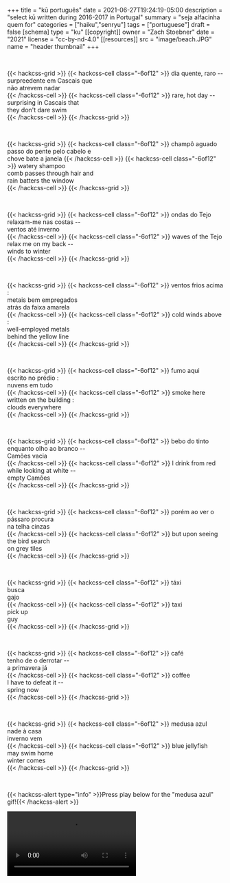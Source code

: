 +++
title = "kū português"
date = 2021-06-27T19:24:19-05:00
description = "select kū written during 2016-2017 in Portugal"
summary = "seja alfacinha quem for"
categories = ["haiku","senryu"]
tags = ["portuguese"]
draft = false
[schema]
  type = "ku"
[[copyright]]
  owner = "Zach Stoebner"
  date = "2021"
  license = "cc-by-nd-4.0"
[[resources]]
  src = "image/beach.JPG"
  name = "header thumbnail"
+++

<br>

{{< hackcss-grid >}}
{{< hackcss-cell class="-6of12" >}}
dia quente, raro -- <br>
surpreedente em Cascais que <br>
não atrevem nadar <br>
{{< /hackcss-cell >}}
{{< hackcss-cell class="-6of12" >}}
rare, hot day --  <br>
surprising in Cascais that <br>
they don't dare swim <br>
{{< /hackcss-cell >}}
{{< /hackcss-grid >}}

<br>

{{< hackcss-grid >}}
{{< hackcss-cell class="-6of12" >}}
champô aguado <br>
passo do pente pelo cabelo e <br> 
chove bate a janela
{{< /hackcss-cell >}}
{{< hackcss-cell class="-6of12" >}}
watery shampoo <br>
comb passes through hair and <br>
rain batters the window <br>
{{< /hackcss-cell >}}
{{< /hackcss-grid >}}

<br>

{{< hackcss-grid >}}
{{< hackcss-cell class="-6of12" >}}
ondas do Tejo <br>
relaxam-me nas costas --  <br>
ventos até inverno <br>
{{< /hackcss-cell >}}
{{< hackcss-cell class="-6of12" >}}
waves of the Tejo <br>
relax me on my back -- <br>
winds to winter <br>
{{< /hackcss-cell >}}
{{< /hackcss-grid >}}

<br>

{{< hackcss-grid >}}
{{< hackcss-cell class="-6of12" >}}
ventos frios acima : <br>
metais bem empregados <br>
atrás da faixa amarela <br>
{{< /hackcss-cell >}}
{{< hackcss-cell class="-6of12" >}}
cold winds above :  <br>
well-employed metals <br>
behind the yellow line <br>
{{< /hackcss-cell >}}
{{< /hackcss-grid >}}

<br>

{{< hackcss-grid >}}
{{< hackcss-cell class="-6of12" >}}
fumo aqui <br>
escrito no prédio :  <br>
nuvens em tudo <br>
{{< /hackcss-cell >}}
{{< hackcss-cell class="-6of12" >}}
smoke here <br>
written on the building :  <br>
clouds everywhere <br>
{{< /hackcss-cell >}}
{{< /hackcss-grid >}}

<br>

{{< hackcss-grid >}}
{{< hackcss-cell class="-6of12" >}}
bebo do tinto <br>
enquanto olho ao branco -- <br> 
Camões vacia  <br>
{{< /hackcss-cell >}}
{{< hackcss-cell class="-6of12" >}}
I drink from red <br>
while looking at white -- <br>
empty Camões <br>
{{< /hackcss-cell >}}
{{< /hackcss-grid >}}

<br>

{{< hackcss-grid >}}
{{< hackcss-cell class="-6of12" >}}
porém ao ver o pássaro procura  <br>
na telha cinzas <br>
{{< /hackcss-cell >}}
{{< hackcss-cell class="-6of12" >}}
but upon seeing the bird search <br>
on grey tiles <br>
{{< /hackcss-cell >}}
{{< /hackcss-grid >}}

<br>

{{< hackcss-grid >}}
{{< hackcss-cell class="-6of12" >}}
táxi <br>
busca <br>
gajo <br>
{{< /hackcss-cell >}}
{{< hackcss-cell class="-6of12" >}}
taxi <br>
pick up <br>
guy <br>
{{< /hackcss-cell >}}
{{< /hackcss-grid >}}

<br>

{{< hackcss-grid >}}
{{< hackcss-cell class="-6of12" >}}
café <br>
tenho de o derrotar -- <br>
a primavera já <br>
{{< /hackcss-cell >}}
{{< hackcss-cell class="-6of12" >}}
coffee <br>
I have to defeat it -- <br>
spring now <br>
{{< /hackcss-cell >}}
{{< /hackcss-grid >}}

<br>

{{< hackcss-grid >}}
{{< hackcss-cell class="-6of12" >}}
medusa azul <br>
nade à casa  <br>
inverno vem <br>
{{< /hackcss-cell >}}
{{< hackcss-cell class="-6of12" >}}
blue jellyfish <br>
may swim home <br>
winter comes  <br>
{{< /hackcss-cell >}}
{{< /hackcss-grid >}}

<br>

{{< hackcss-alert type="info" >}}Press play below for the "medusa azul" gif!{{< /hackcss-alert >}}

<video src="image/jelly.mp4" controls></video>
